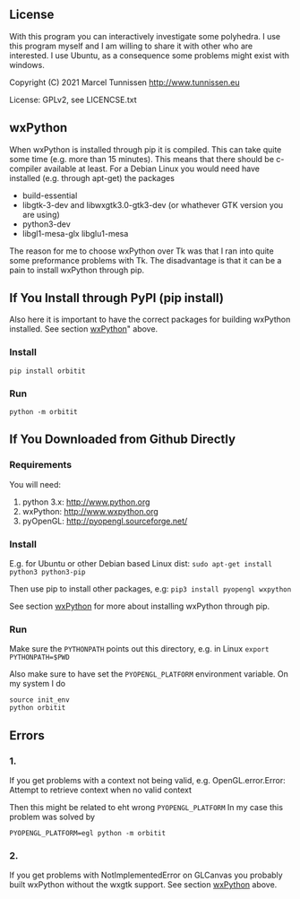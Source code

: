 ## License

With this program you can interactively investigate some polyhedra. I use this
program myself and I am willing to share it with other who are interested. I use
Ubuntu, as a consequence some problems might exist with windows.

Copyright (C) 2021 Marcel Tunnissen
http://www.tunnissen.eu

License: GPLv2, see LICENCSE.txt

## wxPython

When wxPython is installed through pip it is compiled. This can take quite some
time (e.g. more than 15 minutes). This means that there should be c-compiler
available at least. For a Debian Linux you would need have installed (e.g.
through apt-get) the packages
 - build-essential
 - libgtk-3-dev and libwxgtk3.0-gtk3-dev (or whathever GTK version you are using)
 - python3-dev
 - libgl1-mesa-glx libglu1-mesa

The reason for me to choose wxPython over Tk was that I ran into quite some
preformance problems with Tk. The disadvantage is that it can be a pain to
install wxPython through pip.

## If You Install through PyPI (pip install)

Also here it is important to have the correct packages for building wxPython
installed. See section [wxPython](wxPython)" above.

### Install
`pip install orbitit`

### Run
`python -m orbitit`

## If You Downloaded from Github Directly

### Requirements

You will need:
1. python 3.x:  http://www.python.org
2. wxPython: http://www.wxpython.org
3. pyOpenGL: http://pyopengl.sourceforge.net/

### Install

E.g. for Ubuntu or other Debian based Linux dist:
`sudo apt-get install python3 python3-pip`

Then use pip to install other packages, e.g:
`pip3 install pyopengl wxpython`

See section [wxPython](#wxPython) for more about installing wxPython through pip.

### Run
Make sure the `PYTHONPATH` points out this directory, e.g. in Linux
`export PYTHONPATH=$PWD`

Also make sure to have set the `PYOPENGL_PLATFORM` environment variable.
On my system I do
```
source init_env
python orbitit
```

## Errors

### 1.
If you get problems with a context not being valid, e.g.
OpenGL.error.Error: Attempt to retrieve context when no valid context

Then this might be related to eht wrong `PYOPENGL_PLATFORM`
In my case this problem was solved by

`PYOPENGL_PLATFORM=egl python -m orbitit`

### 2.
If you get problems with NotImplementedError on GLCanvas you probably built
wxPython without the wxgtk support. See section [wxPython](#wxPython) above.
